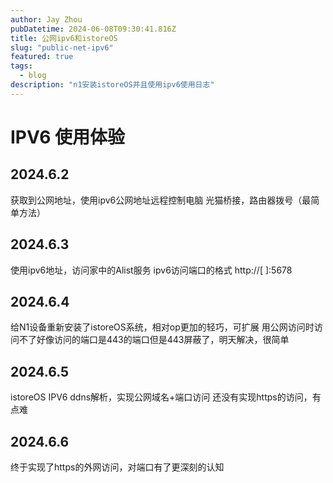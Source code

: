 ```yaml
---
author: Jay Zhou
pubDatetime: 2024-06-08T09:30:41.816Z
title: 公网ipv6和istoreOS
slug: "public-net-ipv6"
featured: true
tags:
  - blog
description: "n1安装istoreOS并且使用ipv6使用日志"
---
```


# IPV6 使用体验

## 2024.6.2

获取到公网地址，使用ipv6公网地址远程控制电脑
光猫桥接，路由器拨号（最简单方法）

## 2024.6.3

使用ipv6地址，访问家中的Alist服务
ipv6访问端口的格式 http://[ ]:5678

## 2024.6.4

给N1设备重新安装了istoreOS系统，相对op更加的轻巧，可扩展
用公网访问时访问不了好像访问的端口是443的端口但是443屏蔽了，明天解决，很简单

## 2024.6.5

istoreOS IPV6 ddns解析，实现公网域名+端口访问
还没有实现https的访问，有点难

## 2024.6.6

终于实现了https的外网访问，对端口有了更深刻的认知
